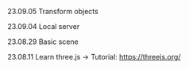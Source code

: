 23.09.05 Transform objects

23.09.04 Local server

23.08.29 Basic scene

23.08.11 Learn three.js -> Tutorial: https://threejs.org/

